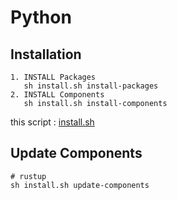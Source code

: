# Python

## Installation

    1. INSTALL Packages
       sh install.sh install-packages
    2. INSTALL Components
       sh install.sh install-components

this script : [install.sh](https://github.com/ghsable/dotfiles/blob/master/bin/apl/python/install.sh)

## Update Components

    # rustup
    sh install.sh update-components


